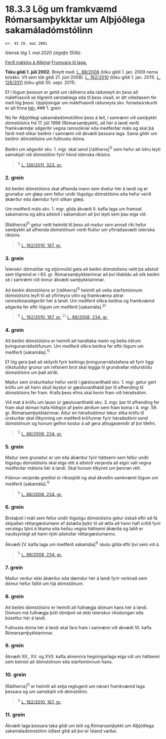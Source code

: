 # 18.3.3 Lög um framkvæmd Rómarsamþykktar um Alþjóðlega sakamáladómstólinn

`nr. 43 19. maí 2001`

_Íslensk lög 1. maí 2020 (útgáfa 150b)._

[Ferill málsins á Alþingi](https://www.althingi.is/thingstorf/thingmalalistar-eftir-thingum/ferill/?ltg=126&mnr=391)
[Frumvarp til laga.](https://www.althingi.is/altext/126/s/0641.html)

**Tóku gildi 1. júlí 2002.**
Breytt með:
[L. 88/2008](https://althingi.is/altext/stjt/2008.088.html) (tóku gildi 1. jan. 2009 nema brbákv. VII sem tók gildi 21. júní 2008).
[L. 162/2010](https://althingi.is/altext/stjt/2010.162.html) (tóku gildi 1. jan. 2011).
[L. 126/2011](https://althingi.is/altext/stjt/2011.126.html) (tóku gildi 30. sept. 2011).

Ef í lögum þessum er getið um ráðherra eða ráðuneyti án þess að málefnasvið sé tilgreint sérstaklega eða til þess vísað, er átt viðeðasem fer með lög þessi. Upplýsingar um málefnasvið ráðuneyta skv. forsetaúrskurði er að finna [hér.](2018119.md) ### 1. grein



Nú fer Alþjóðlegi sakamáladómstóllinn þess á leit, í samræmi við samþykkt dómstólsins frá 17. júlí 1998 (Rómarsamþykkt), að hér á landi verði framkvæmdar aðgerðir vegna rannsóknar eða meðferðar máls og skal þá farið með slíkar beiðnir í samræmi við ákvæði þessara laga. Sama gildir um beiðnir dómstólsins um fullnustu dóma.

Beiðni um aðgerðir skv. 1. mgr. skal send [ráðherra]<sup>1)</sup> sem hefur að öðru leyti samskipti við dómstólinn fyrir hönd íslenska ríkisins.

> <sup>1)</sup> [L. 126/2011, 323. gr.](https://althingi.is/altext/stjt/2011.126.html)

### 2. grein



Að beiðni dómstólsins skal afhenda mann sem dvelur hér á landi og er grunaður um glæp sem fellur undir lögsögu dómstólsins eða hefur verið ákærður eða dæmdur fyrir slíkan glæp.

Um meðferð máls skv. 1. mgr. gilda ákvæði II. kafla laga um framsal sakamanna og aðra aðstoð í sakamálum að því leyti sem þau eiga við.

[Ráðherra]<sup>1)</sup> getur veitt heimild til þess að maður sem annað ríki hefur samþykkt að afhenda dómstólnum verði fluttur um yfirráðasvæði íslenska ríkisins.

> <sup>1)</sup> [L. 162/2010, 167. gr.](https://althingi.is/altext/stjt/2010.162.html)

### 3. grein



Íslenskir dómstólar og stjórnvöld geta að beiðni dómstólsins veitt þá aðstoð sem tilgreind er í 93. gr. Rómarsamþykktarinnar að því tilskildu að slík beiðni sé í samræmi við önnur ákvæði samþykktarinnar.

Að beiðni dómstólsins er [ráðherra]<sup>1)</sup> heimilt að veita starfsmönnum dómstólsins leyfi til að yfirheyra vitni og framkvæma aðrar rannsóknaraðgerðir hér á landi. Um meðferð slíkra beiðna og framkvæmd aðgerða fer eftir lögum um meðferð [sakamála].<sup>2)</sup> 

> <sup>1)</sup> [L. 162/2010, 167. gr.](https://althingi.is/altext/stjt/2010.162.html) <sup>2)</sup> [L. 88/2008, 234. gr.](https://althingi.is/altext/stjt/2008.088.html#G234)

### 4. grein



Að beiðni dómstólsins er heimilt að handtaka mann og beita öðrum þvingunarráðstöfunum. Um meðferð slíkra beiðna fer eftir lögum um meðferð [sakamála].<sup>1)</sup> 

Ef lög gera það að skilyrði fyrir beitingu þvingunarráðstafana að fyrir liggi rökstuddur grunur um refsivert brot skal leggja til grundvallar niðurstöðu dómstólsins um það atriði.

Maður sem úrskurðaður hefur verið í gæsluvarðhald skv. 1. mgr. getur gert kröfu um að hann skuli leystur úr gæsluvarðhaldi þar til afhending til dómstólsins fer fram. Krafa þess efnis skal borin fram við héraðsdóm.

Við mat á kröfu um lausn úr gæsluvarðhaldi skv. 3. mgr. þar til afhending fer fram skal dómari hafa hliðsjón af þeim atriðum sem fram koma í 4. mgr. 59. gr. Rómarsamþykktarinnar. Áður en héraðsdómur tekur slíka kröfu til úrskurðar skal tilkynning um meðferð kröfunnar fyrir héraðsdómi send dómstólnum og honum gefinn kostur á að gera athugasemdir af því tilefni.

> <sup>1)</sup> [L. 88/2008, 234. gr.](https://althingi.is/altext/stjt/2008.088.html#G234)

### 5. grein



Maður sem grunaður er um eða ákærður fyrir háttsemi sem fellur undir lögsögu dómstólsins skal eiga rétt á aðstoð verjanda að eigin vali vegna meðferðar málsins hér á landi. Skal honum tilkynnt um þennan rétt.

Þóknun verjanda greiðist úr ríkissjóði og skal ákveðin samkvæmt lögum um meðferð [sakamála].<sup>1)</sup> 

> <sup>1)</sup> [L. 88/2008, 234. gr.](https://althingi.is/altext/stjt/2008.088.html#G234)

### 6. grein



Brotaþoli í máli sem fellur undir lögsögu dómstólsins getur óskað eftir að fá skipaðan réttargæslumann ef ástæða þykir til að ætla að hann hafi orðið fyrir verulegu tjóni á líkama eða heilsu vegna háttsemi ákærða og talið er nauðsynlegt að hann njóti aðstoðar réttargæslumanns.

Ákvæði [V. kafla laga um meðferð sakamála]<sup>1)</sup> skulu gilda eftir því sem við á.

> <sup>1)</sup> [L. 88/2008, 234. gr.](https://althingi.is/altext/stjt/2008.088.html#G234)

### 7. grein



Maður verður ekki ákærður eða dæmdur hér á landi fyrir verknað sem dómur hefur fallið um hjá dómstólnum.

### 8. grein



Að beiðni dómstólsins er heimilt að fullnægja dómum hans hér á landi. Dómum má fullnægja þótt dómþoli sé ekki íslenskur ríkisborgari eða búsettur hér á landi.

Fullnusta dóma hér á landi skal fara fram í samræmi við ákvæði 10. kafla Rómarsamþykktarinnar.

### 9. grein



Ákvæði XII., XV. og XVII. kafla almennra hegningarlaga eiga við um háttsemi sem beinist að dómstólnum eða starfsmönnum hans.

### 10. grein



[Ráðherra]<sup>1)</sup> er heimilt að setja reglugerð um nánari framkvæmd laga þessara og um samskipti við dómstólinn.

> <sup>1)</sup> [L. 162/2010, 167. gr.](https://althingi.is/altext/stjt/2010.162.html)

### 11. grein



Ákvæði laga þessara taka gildi um leið og Rómarsamþykkt um Alþjóðlega sakamáladómstólinn öðlast gildi að því er Ísland varðar.
